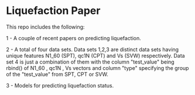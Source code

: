 # Liquefaction Paper

This repo includes the following:

1 - A couple of recent papers on predicting liquefaction. 

2 - A total of four data sets. Data sets 1,2,3 are distinct data sets having unique features N1_60 (SPT), qc1N (CPT) and Vs (SVW) respectively. Data set 4 is just a combination of them with the column "test_value" being rbind() of N1_60 , qc1N , Vs vectors and column "type" specifying the group of the "test_value" from SPT, CPT or SVW. 

3 - Models for predicting liquefaction status. 
